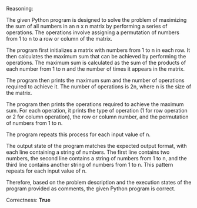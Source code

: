 Reasoning:

The given Python program is designed to solve the problem of maximizing the sum of all numbers in an n x n matrix by performing a series of operations. The operations involve assigning a permutation of numbers from 1 to n to a row or column of the matrix.

The program first initializes a matrix with numbers from 1 to n in each row. It then calculates the maximum sum that can be achieved by performing the operations. The maximum sum is calculated as the sum of the products of each number from 1 to n and the number of times it appears in the matrix.

The program then prints the maximum sum and the number of operations required to achieve it. The number of operations is 2n, where n is the size of the matrix.

The program then prints the operations required to achieve the maximum sum. For each operation, it prints the type of operation (1 for row operation or 2 for column operation), the row or column number, and the permutation of numbers from 1 to n.

The program repeats this process for each input value of n.

The output state of the program matches the expected output format, with each line containing a string of numbers. The first line contains two numbers, the second line contains a string of numbers from 1 to n, and the third line contains another string of numbers from 1 to n. This pattern repeats for each input value of n.

Therefore, based on the problem description and the execution states of the program provided as comments, the given Python program is correct.

Correctness: **True**